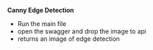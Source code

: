 **Canny Edge Detection**

* Run the main file 
* open the swagger and drop the image to api
* returns an image of edge detection
